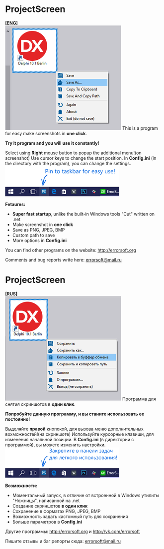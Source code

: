 # ProjectScreen
**[ENG]**  
![Screenshot](Screenshot_en.png)
This is a program for easy make screenshots in **one click**.

**Try it program and you will use it constantly!**

Select using **Right** mouse button to popup the additional menu!(on screenshot)
Use cursor keys to change the start position.
In **Config.ini** (in the directory with the program), you can change the settings.
![Pin to taskbar](PinToTaskbar_en.png)

**Fetaures:**  
* **Super fast startup**, unlike the built-in Windows tools "Cut" written on .net
* Make screenshot in **one click**
* Save as PNG, JPEG, BMP
* Custom path to save
* More options in **Config.ini**

You can find other programs on the website:
http://errorsoft.org

Comments and bug reports write here:
errorsoft@mail.ru

# ProjectScreen
**[RUS]**  
![Screenshot](Screenshot_ru.png)
Программа для снятия скриншотов в **один клик**.

**Попробуйте данную программу, и вы станите использовать ее постоянно!**

Выделяйте **правой** кнопокой, для вызова меню дополнительных вохможностей!(на скриншоте)
Используйте курсорные клавиши, для изменения начальной позиции.
В **Config.ini** (в директории с программой), вы можете изменить настройки.
![Pin to taskbar](PinToTaskbar_ru.png)

**Возможности:**  
* Моментальный запуск, в отличие от встроенной в Windows утилиты "Ножницы", написанной на .net
* Создание скриншотов **в один клик**
* Сохранение в форматах PNG, JPEG, BMP
* Возможность задать кастомный путь для сохранения
* Больше параметров в **Config.ini**

Другие программы:
http://errorsoft.org и
http://vk.com/errorsoft

Пишите отзывы и баг репорты сюда:
errorsoft@mail.ru

